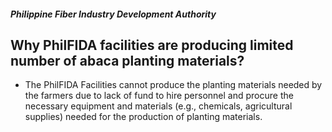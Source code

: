 ##### Philippine Fiber Industry Development Authority

## Why PhilFIDA facilities are producing limited number of abaca planting materials?


 - The PhilFIDA Facilities cannot produce the planting materials needed by the farmers due to lack of fund to hire personnel and procure the necessary equipment and materials (e.g., chemicals, agricultural supplies) needed for the production of planting materials.
